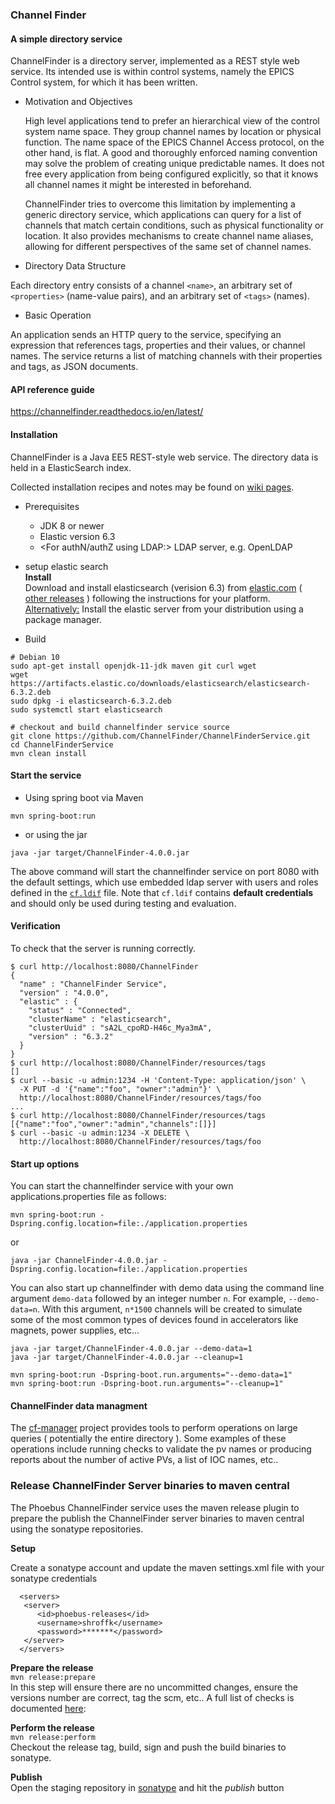 ### Channel Finder

#### A simple directory service

  ChannelFinder is a directory server, implemented as a REST style web service.
Its intended use is within control systems, namely the EPICS Control system, for which it has been written.

* Motivation and Objectives

  High level applications tend to prefer an hierarchical view of the control system name space. They group channel names by location or physical function. The name space of the EPICS Channel Access protocol, on the other hand, is flat. A good and thoroughly enforced naming convention may solve the problem of creating unique predictable names. It does not free every application from being configured explicitly, so that it knows all channel names it might be interested in beforehand.

  ChannelFinder tries to overcome this limitation by implementing a generic directory service, which applications can query for a list of channels that match certain conditions, such as physical functionality or location. It also provides mechanisms to create channel name aliases, allowing for different perspectives of the same set of channel names.

* Directory Data Structure

 Each directory entry consists of a channel `<name>`, an arbitrary set of `<properties>` (name-value pairs), and an arbitrary set of `<tags>` (names).

* Basic Operation

 An application sends an HTTP query to the service, specifying an expression that references tags, properties and their values, or channel names. The service returns a list of matching channels with their properties and tags, as JSON documents.


#### API reference guide

https://channelfinder.readthedocs.io/en/latest/

#### Installation

ChannelFinder is a Java EE5 REST-style web service. The directory data is held in a ElasticSearch index.

Collected installation recipes and notes may be found on [wiki pages](https://github.com/ChannelFinder/ChannelFinder-SpringBoot/wiki).

* Prerequisites

  * JDK 8 or newer
  * Elastic version 6.3
  * <For authN/authZ using LDAP:> LDAP server, e.g. OpenLDAP

* setup elastic search  
  **Install**  
  Download and install elasticsearch (verision 6.3) from [elastic.com](https://www.elastic.co/downloads/past-releases/elasticsearch-6-3-1)
  ( [other releases](https://www.elastic.co/downloads/past-releases#elasticsearch) )
  following the instructions for your platform.\
  <Alternatively:> Install the elastic server from your distribution using a package manager.  
  
* Build 
```
# Debian 10
sudo apt-get install openjdk-11-jdk maven git curl wget
wget https://artifacts.elastic.co/downloads/elasticsearch/elasticsearch-6.3.2.deb
sudo dpkg -i elasticsearch-6.3.2.deb
sudo systemctl start elasticsearch

# checkout and build channelfinder service source
git clone https://github.com/ChannelFinder/ChannelFinderService.git
cd ChannelFinderService
mvn clean install

``` 

#### Start the service  

* Using spring boot via Maven

```
mvn spring-boot:run
```

* or using the jar

```
java -jar target/ChannelFinder-4.0.0.jar
```

The above command will start the channelfinder service on port 8080 with the default settings,
which use embedded ldap server with users and roles defined in the [`cf.ldif`](src/main/resources/cf.ldif) file.
Note that `cf.ldif` contains **default credentials** and should only be used during testing and evaluation.

#### Verification

To check that the server is running correctly.

```
$ curl http://localhost:8080/ChannelFinder
{
  "name" : "ChannelFinder Service",
  "version" : "4.0.0",
  "elastic" : {
    "status" : "Connected",
    "clusterName" : "elasticsearch",
    "clusterUuid" : "sA2L_cpoRD-H46c_Mya3mA",
    "version" : "6.3.2"
  }
}
$ curl http://localhost:8080/ChannelFinder/resources/tags
[]
$ curl --basic -u admin:1234 -H 'Content-Type: application/json' \
  -X PUT -d '{"name":"foo", "owner":"admin"}' \
  http://localhost:8080/ChannelFinder/resources/tags/foo
...
$ curl http://localhost:8080/ChannelFinder/resources/tags
[{"name":"foo","owner":"admin","channels":[]}]
$ curl --basic -u admin:1234 -X DELETE \
  http://localhost:8080/ChannelFinder/resources/tags/foo
```

#### Start up options  

You can start the channelfinder service with your own applications.properties file as follows:  

```
mvn spring-boot:run -Dspring.config.location=file:./application.properties
```
or  
```
java -jar ChannelFinder-4.0.0.jar -Dspring.config.location=file:./application.properties
```

You can also start up channelfinder with demo data using the command line argument `demo-data` followed by an integer number `n`. For example, `--demo-data=n`. With this argument, `n*1500` channels will be created to simulate some of the most common types of devices found in accelerators like magnets, power supplies, etc...  

```
java -jar target/ChannelFinder-4.0.0.jar --demo-data=1
java -jar target/ChannelFinder-4.0.0.jar --cleanup=1
```
  
```
mvn spring-boot:run -Dspring-boot.run.arguments="--demo-data=1"
mvn spring-boot:run -Dspring-boot.run.arguments="--cleanup=1"
```

#### ChannelFinder data managment

The [cf-manager](https://github.com/ChannelFinder/cf-manager) project provides tools to perform operations on large queries ( potentially the entire directory ).
Some examples of these operations include running checks to validate the pv names or producing reports about the number of active PVs, a list of IOC names, etc..

### Release ChannelFinder Server binaries to maven central

The Phoebus ChannelFinder service uses the maven release plugin to prepare the publish the ChannelFinder server binaries to maven central
using the sonatype repositories.

**Setup**

Create a sonatype account and update the maven settings.xml file with your sonatype credentials

```
  <servers>
   <server>
      <id>phoebus-releases</id>
      <username>shroffk</username>
      <password>*******</password>
   </server>
  </servers>
```

**Prepare the release**  
`mvn release:prepare`  
In this step will ensure there are no uncommitted changes, ensure the versions number are correct, tag the scm, etc..
A full list of checks is documented [here](https://maven.apache.org/maven-release/maven-release-plugin/examples/prepare-release.html):

**Perform the release**  
`mvn release:perform`  
Checkout the release tag, build, sign and push the build binaries to sonatype.

**Publish**  
Open the staging repository in [sonatype](https://s01.oss.sonatype.org/#stagingRepositories) and hit the *publish* button
